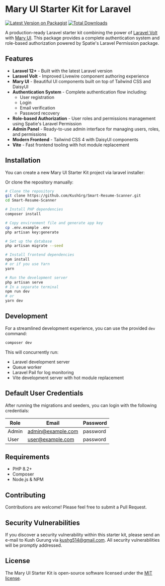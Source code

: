 # Mary UI Starter Kit for Laravel

[![Latest Version on Packagist](https://img.shields.io/packagist/v/kushgurung/mary-ui-starter-kit)](https://packagist.org/packages/kushgurung/mary-ui-starter-kit)
[![Total Downloads](https://img.shields.io/packagist/dt/kushgurung/mary-ui-starter-kit)](https://packagist.org/packages/kushgurung/mary-ui-starter-kit/stats)

A production-ready Laravel starter kit combining the power of [Laravel Volt](https://livewire.laravel.com/docs/volt) with [Mary UI](https://github.com/robsontenorio/mary). This package provides a complete authentication system and role-based authorization powered by Spatie's Laravel Permission package.

## Features

- **Laravel 12+** - Built with the latest Laravel version
- **Laravel Volt** - Improved Livewire component authoring experience
- **Mary UI** - Beautiful UI components built on top of Tailwind CSS and DaisyUI
- **Authentication System** - Complete authentication flow including:
  - User registration
  - Login
  - Email verification
  - Password recovery
- **Role-based Authorization** - User roles and permissions management using Spatie's Laravel Permission
- **Admin Panel** - Ready-to-use admin interface for managing users, roles, and permissions
- **Modern Frontend** - Tailwind CSS 4 with DaisyUI components
- **Vite** - Fast frontend tooling with hot module replacement

## Installation

You can create a new Mary UI Starter Kit project via laravel installer:

Or clone the repository manually:

```bash
# Clone the repository
git clone https://github.com/KushGrg/Smart-Resume-Scanner.git
cd Smart-Resume-Scanner

# Install PHP dependencies
composer install

# Copy environment file and generate app key
cp .env.example .env
php artisan key:generate

# Set up the database
php artisan migrate --seed

# Install frontend dependencies
npm install
# or if you use Yarn
yarn

# Run the development server
php artisan serve
# In a separate terminal
npm run dev
# or
yarn dev
```

## Development

For a streamlined development experience, you can use the provided `dev` command:

```bash
composer dev
```

This will concurrently run:

- Laravel development server
- Queue worker
- Laravel Pail for log monitoring
- Vite development server with hot module replacement

## Default User Credentials

After running the migrations and seeders, you can login with the following credentials:

| Role  | Email             | Password |
|-------|-------------------|----------|
| Admin | admin@example.com | password |
| User  | user@example.com  | password |

## Requirements

- PHP 8.2+
- Composer
- Node.js & NPM

## Contributing

Contributions are welcome! Please feel free to submit a Pull Request.

## Security Vulnerabilities

If you discover a security vulnerability within this starter kit, please send an e-mail to Kush Gurung via [kushg514@gmail.com](mailto:). All security vulnerabilities will be promptly addressed.

## License

The Mary UI Starter Kit is open-source software licensed under the [MIT license](https://raw.githubusercontent.com/KushGrg/Smart-Resume-Scanner/refs/heads/main/LICENSE).
